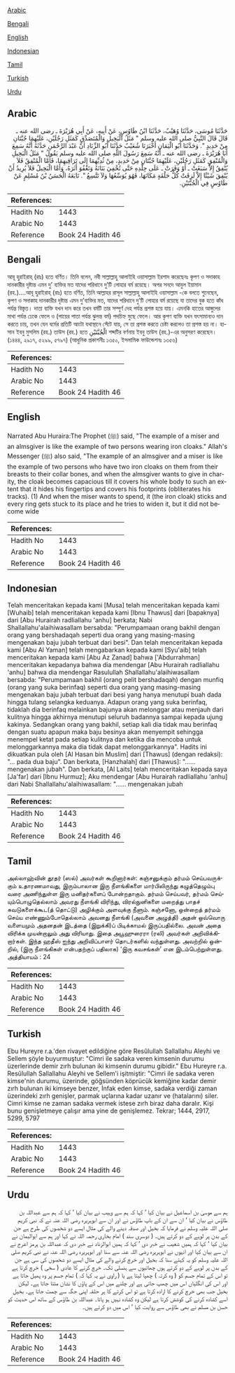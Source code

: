 [Arabic](#arabic)

[Bengali](#bengali)

[English](#english)

[Indonesian](#indonesian)

[Tamil](#tamil)

[Turkish](#turkish)

[Urdu](#urdu)

## Arabic


<div dir="rtl" lang="ar" style={{fontSize:'larger',backgroundColor:'#f8f9fa',padding:20}}>
حَدَّثَنَا مُوسَى، حَدَّثَنَا وُهَيْبٌ، حَدَّثَنَا ابْنُ طَاوُسٍ، عَنْ أَبِيهِ، عَنْ أَبِي هُرَيْرَةَ ـ رضى الله عنه ـ قَالَ قَالَ النَّبِيُّ صلى الله عليه وسلم ‏"‏ مَثَلُ الْبَخِيلِ وَالْمُتَصَدِّقِ كَمَثَلِ رَجُلَيْنِ، عَلَيْهِمَا جُبَّتَانِ مِنْ حَدِيدٍ ‏"‏‏.‏ وَحَدَّثَنَا أَبُو الْيَمَانِ أَخْبَرَنَا شُعَيْبٌ حَدَّثَنَا أَبُو الزِّنَادِ أَنَّ عَبْدَ الرَّحْمَنِ حَدَّثَهُ أَنَّهُ سَمِعَ أَبَا هُرَيْرَةَ ـ رضى الله عنه ـ أَنَّهُ سَمِعَ رَسُولَ اللَّهِ صلى الله عليه وسلم يَقُولُ ‏"‏ مَثَلُ الْبَخِيلِ وَالْمُنْفِقِ كَمَثَلِ رَجُلَيْنِ، عَلَيْهِمَا جُبَّتَانِ مِنْ حَدِيدٍ، مِنْ ثُدِيِّهِمَا إِلَى تَرَاقِيهِمَا، فَأَمَّا الْمُنْفِقُ فَلاَ يُنْفِقُ إِلاَّ سَبَغَتْ ـ أَوْ وَفَرَتْ ـ عَلَى جِلْدِهِ حَتَّى تُخْفِيَ بَنَانَهُ وَتَعْفُوَ أَثَرَهُ، وَأَمَّا الْبَخِيلُ فَلاَ يُرِيدُ أَنْ يُنْفِقَ شَيْئًا إِلاَّ لَزِقَتْ كُلُّ حَلْقَةٍ مَكَانَهَا، فَهُوَ يُوَسِّعُهَا وَلاَ تَتَّسِعُ ‏"‏‏.‏ تَابَعَهُ الْحَسَنُ بْنُ مُسْلِمٍ عَنْ طَاوُسٍ فِي الْجُبَّتَيْنِ‏.‏
</div>
<div style={{backgroundColor:'#f8f9fa',padding:20, marginBottom: 10}}><table> <thead> <tr> <th>References:</th> <th></th> </tr> </thead> <tbody><tr><td>Hadith No</td><td>1443</td></tr><tr><td>Arabic No</td><td>1443</td></tr><tr><td>Reference</td><td>Book 24 Hadith 46</td></tr></tbody></table></div>

## Bengali


<div dir="ltr" lang="bn" style={{fontSize:'larger',backgroundColor:'#f8f9fa',padding:20}}>
আবূ হুরাইরাহ্ (রাঃ) হতে বর্ণিত। তিনি বলেন, নবী সাল্লাল্লাহু আলাইহি ওয়াসাল্লাম ইরশাদ করেছেনঃ কৃপণ ও সদাকাহ দানকারীর দৃষ্টান্ত এমন দু’ ব্যক্তির মত যাদের পরিধানে দু’টি লোহার বর্ম রয়েছে। অপর সনদে আবুল ইয়ামান (রহ.)....আবূ হুরাইরাহ্ (রাঃ) হতে বর্ণিত, তিনি আল্লাহর রাসূল সাল্লাল্লাহু আলাইহি ওয়াসাল্লাম -কে বলতে শুনেছেন, কৃপণ ও সদাকাহ দানকারীর দৃষ্টান্ত এমন দু’ব্যক্তির মত, যাদের পরিধানে দু’টি লোহার বর্ম রয়েছে যা তাদের বুক হতে কাঁধ পর্যন্ত বিস্তৃত। দাতা ব্যক্তি যখন দান করে তখন বর্মটি তার সম্পূর্ণ দেহ পর্যন্ত প্রশস্ত হয়ে যায়। এমনকি হাতের আঙ্গুলের মাথা পর্যন্ত ঢেকে ফেলে ও (পায়ের পাতা পর্যন্ত ঝুলন্ত বর্ম) পদচিহ্ন মুছে ফেলে। আর কৃপণ ব্যক্তি যখন যৎসামান্যও দান করতে চায়, তখন যেন বর্মের প্রতিটি আংটা যথাস্থানে সেঁটে যায়, সে তা প্রশস্ত করতে চেষ্টা করলেও তা প্রশস্ত হয় না। হাসান ইবনু মুসলিম (রহ.) তাউস (রহ.) হতে الْجُبَّتَيْنِ শব্দটির বর্ণনায় ইবনু তাউস (রহ.)-এর অনুসরণ করেছেন। (১৪৪৪, ২৯১৭, ৫২৯৯, ৫৭৯৭) (আধুনিক প্রকাশনীঃ ১৩৫০, ইসলামিক ফাউন্ডেশনঃ ১৩৫৬)
</div>
<div style={{backgroundColor:'#f8f9fa',padding:20, marginBottom: 10}}><table> <thead> <tr> <th>References:</th> <th></th> </tr> </thead> <tbody><tr><td>Hadith No</td><td>1443</td></tr><tr><td>Arabic No</td><td>1443</td></tr><tr><td>Reference</td><td>Book 24 Hadith 46</td></tr></tbody></table></div>

## English


<div dir="ltr" lang="en" style={{fontSize:'larger',backgroundColor:'#f8f9fa',padding:20}}>
Narrated Abu Huraira:The Prophet (ﷺ) said, "The example of a miser and an almsgiver is like the example of two persons wearing iron cloaks." Allah's Messenger (ﷺ) also said, "The example of an almsgiver and a miser is like the example of two persons who have two iron cloaks on them from their breasts to their collar bones, and when the almsgiver wants to give in charity, the cloak becomes capacious till it covers his whole body to such an extent that it hides his fingertips and covers his footprints (obliterates his tracks). (1) And when the miser wants to spend, it (the iron cloak) sticks and every ring gets stuck to its place and he tries to widen it, but it did not become wide
</div>
<div style={{backgroundColor:'#f8f9fa',padding:20, marginBottom: 10}}><table> <thead> <tr> <th>References:</th> <th></th> </tr> </thead> <tbody><tr><td>Hadith No</td><td>1443</td></tr><tr><td>Arabic No</td><td>1443</td></tr><tr><td>Reference</td><td>Book 24 Hadith 46</td></tr></tbody></table></div>

## Indonesian


<div dir="ltr" lang="id" style={{fontSize:'larger',backgroundColor:'#f8f9fa',padding:20}}>
Telah menceritakan kepada kami [Musa] telah menceritakan kepada kami [Wuhaib] telah menceritakan kepada kami [Ibnu Thawus] dari [bapaknya] dari [Abu Hurairah radliallahu 'anhu] berkata; Nabi Shallallahu'alaihiwasallam bersabda: "Perumpamaan orang bakhil dengan orang yang bershadaqah seperti dua orang yang masing-masing mengenakan baju jubah terbuat dari besi". Dan telah menceritakan kepada kami [Abu Al Yaman] telah mengabarkan kepada kami [Syu'aib] telah menceritakan kepada kami [Abu Az Zanad] bahwa ['Abdurrahman] menceritakan kepadanya bahwa dia mendengar [Abu Hurairah radliallahu 'anhu] bahwa dia mendengar Rasulullah Shallallahu'alaihiwasallam bersabda: "Perumpamaan bakhil (orang pelit bershadaqah) dengan munfiq (orang yang suka berinfaq) seperti dua orang yang masing-masing mengenakan baju jubah terbuat dari besi yang hanya menutupi buah dada hingga tulang selangka keduanya. Adapun orang yang suka berinfaq, tidaklah dia berinfaq melainkan bajunya akan melonggar atau menjauh dari kulitnya hingga akhirnya menutupi seluruh badannya sampai kepada ujung kakinya. Sedangkan orang yang bakhil, setiap kali dia tidak mau berinfaq dengan suatu apapun maka baju besinya akan menyempit sehingga menempel ketat pada setiap kulitnya dan ketika dia mencoba untuk melonggarkannya maka dia tidak dapat melonggarkannya". Hadits ini dikuatkan pula oleh [Al Hasan bin Muslim] dari [Thawus] (dengan redaksi): "… pada dua baju". Dan berkata, [Hanzhalah] dari [Thawus]: "…… mengenakan jubah". Dan berkata, [Al Laits] telah menceritakan kepada saya [Ja'far] dari [Ibnu Hurmuz]; Aku mendengar [Abu Hurairah radliallahu 'anhu] dari Nabi Shallallahu'alaihiwasallam: "…… mengenakan jubah
</div>
<div style={{backgroundColor:'#f8f9fa',padding:20, marginBottom: 10}}><table> <thead> <tr> <th>References:</th> <th></th> </tr> </thead> <tbody><tr><td>Hadith No</td><td>1443</td></tr><tr><td>Arabic No</td><td>1443</td></tr><tr><td>Reference</td><td>Book 24 Hadith 46</td></tr></tbody></table></div>

## Tamil


<div dir="ltr" lang="ta" style={{fontSize:'larger',backgroundColor:'#f8f9fa',padding:20}}>
அல்லாஹ்வின் தூதர் (ஸல்) அவர்கள் கூறினார்கள்: கஞ்சனுக்கும் தர்மம் செய்பவருக்கும் உதாரணமாவது, இரும்பாலான இரு நீளங்கிகளை மார்பிலிருந்து கழுத்தெழும்பு வரை அணிந்துள்ள இரு மனிதர்களைப் போன்றதாகும். தர்மம் செய்பவர், தர்மம் செய்யும்பொழுதெல்லாம் அவரது நீளங்கி விரிந்து, விரல்நுனிகளை மறைத்து பாதச் சுவடுகளைக்கூட(த் தொட்டு) அழிக்கும் அளவுக்கு நீளும். கஞ்சனோ, ஒன்றைத் தர்மம் செய்ய எண்ணும்போதெல்லாம் அவனது நீளங்கி (அவனை அழுத்தி) அதன் ஒவ்வொரு வளையமும் அதனதன் இடத்தை (இறுக்கி)ப் பிடிக்காமல் இருப்பதில்லை. அவன் அதை விரிக்க முயன்றாலும் அது விரியாது. இதை அபூஹுரைரா (ரலி) அவர்கள் அறிவிக்கிறார்கள். இந்த ஹதீஸ் ஐந்து அறிவிப்பாளர் தொடர்களில் வந்துள்ளது. அவற்றில் ஒன்றில், (இரு நீளங்கிகள் என்பதற்குப் பதிலாக) ‘இரு கவசங்கள்’ என இடம்பெற்றுள்ளது. அத்தியாயம் : 24
</div>
<div style={{backgroundColor:'#f8f9fa',padding:20, marginBottom: 10}}><table> <thead> <tr> <th>References:</th> <th></th> </tr> </thead> <tbody><tr><td>Hadith No</td><td>1443</td></tr><tr><td>Arabic No</td><td>1443</td></tr><tr><td>Reference</td><td>Book 24 Hadith 46</td></tr></tbody></table></div>

## Turkish


<div dir="ltr" lang="tr" style={{fontSize:'larger',backgroundColor:'#f8f9fa',padding:20}}>
Ebu Hureyre r.a.'den rivayet edildiğine göre Resûlullah Sallallahu Aleyhi ve Sellem şöyle buyurmuştur: "Cimri ile sadaka veren kimsenin durumu üzerlerinde demir zırh bulunan iki kimsenin durumu gibidir." Ebu Hureyre r.a. Resûlullah Sallallahu Aleyhi ve Sellem'i işitmiştir: "Cimri ile sadaka veren kimse'nin durumu, üzerinde, göğsünden köprücük kemiğine kadar demir zırh bulunan iki kimseye benzer, İnfak eden kimse, sadaka verdiği zaman üzerindeki zırh genişler, parmak uçlarına kadar uzanır ve (hatalarını) siler. Cimri kimse ne zaman sadaka vermek istese zırh biraz daha daralır. Kişi bunu genişletmeye çalışır ama yine de genişlemez. Tekrar; 1444, 2917, 5299, 5797
</div>
<div style={{backgroundColor:'#f8f9fa',padding:20, marginBottom: 10}}><table> <thead> <tr> <th>References:</th> <th></th> </tr> </thead> <tbody><tr><td>Hadith No</td><td>1443</td></tr><tr><td>Arabic No</td><td>1443</td></tr><tr><td>Reference</td><td>Book 24 Hadith 46</td></tr></tbody></table></div>

## Urdu


<div dir="rtl" lang="ur" style={{fontSize:'larger',backgroundColor:'#f8f9fa',padding:20}}>
ہم سے موسیٰ بن اسماعیل نے بیان کیا ‘ کہا کہ ہم سے وہیب نے بیان کیا ‘ کہا کہ ہم سے عبداللہ بن طاؤس نے بیان کیا ‘ ان سے ان کے باپ طاؤس نے اور ان سے ابوہریرہ رضی اللہ عنہ نے کہ نبی کریم صلی اللہ علیہ وسلم نے فرمایا کہ بخیل اور صدقہ دینے والے کی مثال ایسے دو شخصوں کی طرح ہے جن کے بدن پر لوہے کے دو کرتے ہیں۔ ( دوسری سند ) امام بخاری رحمہ اللہ نے کہا اور ہم سے ابوالیمان نے بیان کیا ‘ کہا کہ ہمیں شعیب نے خبر دی ‘ کہا کہ ہمیں ابوالزناد نے خبر دی کہ عبداللہ بن ہرمز اعرج نے ان سے بیان کیا اور انہوں نے ابوہریرہ رضی اللہ عنہ سے سنا اور ابوہریرہ رضی اللہ عنہ نے نبی کریم صلی اللہ علیہ وسلم کو یہ کہتے سنا کہ بخیل اور خرچ کرنے والے کی مثال ایسے دو شخصوں کی سی ہے جن کے بدن پر لوہے کے دو کرتے ہوں چھاتیوں سے ہنسلی تک۔ خرچ کرنے کا عادی ( سخی ) خرچ کرتا ہے تو اس کے تمام جسم کو ( وہ کرتہ ) چھپا لیتا ہے یا ( راوی نے یہ کہا کہ ) تمام جسم پر وہ پھیل جاتا ہے اور اس کی انگلیاں اس میں چھپ جاتی ہے اور چلنے میں اس کے پاؤں کا نشان مٹتا جاتا ہے۔ لیکن بخیل جب بھی خرچ کرنے کا ارادہ کرتا ہے تو اس کرتے کا ہر حلقہ اپنی جگہ سے چمٹ جاتا ہے۔ بخیل اسے کشادہ کرنے کی کوشش کرتا ہے لیکن وہ کشادہ نہیں ہو پاتا۔ عبداللہ بن طاؤس کے ساتھ اس حدیث کو حسن بن مسلم نے بھی طاؤس سے روایت کیا ‘ اس میں دو کرتے ہیں۔
</div>
<div style={{backgroundColor:'#f8f9fa',padding:20, marginBottom: 10}}><table> <thead> <tr> <th>References:</th> <th></th> </tr> </thead> <tbody><tr><td>Hadith No</td><td>1443</td></tr><tr><td>Arabic No</td><td>1443</td></tr><tr><td>Reference</td><td>Book 24 Hadith 46</td></tr></tbody></table></div>